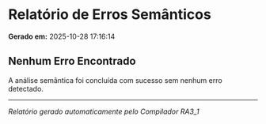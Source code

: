 # Relatório de Erros Semânticos

**Gerado em:** 2025-10-28 17:16:14

##  Nenhum Erro Encontrado

A análise semântica foi concluída com sucesso sem nenhum erro detectado.

---
*Relatório gerado automaticamente pelo Compilador RA3_1*